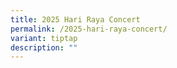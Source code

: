 ```yaml
---
title: 2025 Hari Raya Concert
permalink: /2025-hari-raya-concert/
variant: tiptap
description: ""
---
```

